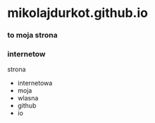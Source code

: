 # mikolajdurkot.github.io
### to moja strona
### internetow

strona
<br/>
- internetowa
- moja
- wlasna
- github
- io
